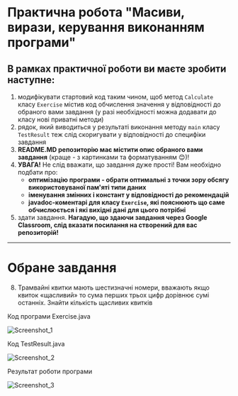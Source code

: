 
# Практична робота "Масиви, вирази, керування виконанням програми"


## В рамках практичної роботи ви маєте зробити наступне:
1. модифікувати стартовий код таким чином, щоб метод ```Calculate``` класу ```Exercise``` містив код обчислення значення у відповідності до обраного вами завдання (у разі необхідності можна додавати до класу нові приватні методи)
2. рядок, який виводиться у результаті виконання методу ```main``` класу ```TestResult``` теж слід скоригувати у відповідності до специфіки завдання
3. **README.MD репозиторію має містити опис обраного вами завдання** (краще - з картинками та форматуванням :blush:)!
4. **УВАГА!** Не слід вважати, що завдання дуже прості! Вам необхідно подбати про:
    * **оптимізацію програми - обрати оптимальні з точки зору обсягу використовуваної пам'яті типи даних**
    * **іменування змінних і констант у відповідності до рекомендацій**
    * **javadoc-коментарі для класу ```Exercise```, які пояснюють що саме обчислюється і які вихідні дані для цього потрібні**
5. здати завдання. **Нагадую, що здаючи завдання через Google Classroom, слід вказати посилання на створений для вас репозиторій!**


----

# Обране завдання
8. Трамвайні квитки мають шестизначні номери, вважають якщо квиток «щасливий» то сума перших трьох цифр дорівнює сумі останніх. Знайти кількість щасливих квитків

Код програми Exercise.java

![Screenshot_1](https://user-images.githubusercontent.com/112692170/219879514-9bb3fd98-b976-40d3-807e-9c1a7b446974.png)


Код TestResult.java

![Screenshot_2](https://user-images.githubusercontent.com/112692170/219879515-a9587596-a17d-4eea-a733-bae2f7eb4649.png)


Результат роботи програми

![Screenshot_3](https://user-images.githubusercontent.com/112692170/219879516-193dbfdb-d0ac-4e9b-9074-4b5e1500403b.png)
